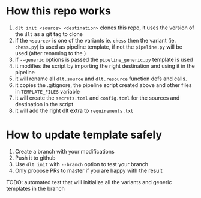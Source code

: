 # How this repo works
1. `dlt init <source> <destination>` clones this repo, it uses the version of the `dlt` as a git tag to clone
2. if the `<source>` is one of the variants ie. `chess` then the variant (ie. `chess.py`) is used as pipeline template, if not the `pipeline.py` will be used (after renaming to the <source>)
2. if `--generic` options is passed the `pipeline_generic.py` template is used
3. it modifies the script by importing the right destination and using it in the pipeline
4. it will rename all `dlt.source` and `dlt.resource` function defs and calls.
5. it copies the .gitignore, the pipeline script created above and other files in `TEMPLATE_FILES` variable
6. it will create the `secrets.toml` and `config.toml` for the sources and destination in the script
7. it will add the right dlt extra to `requirements.txt`

# How to update template safely
1. Create a branch with your modifications
2. Push it to github
3. Use `dlt init` with `--branch` option to test your branch
4. Only propose PRs to master if you are happy with the result

TODO: automated test that will initialize all the variants and generic templates in the branch